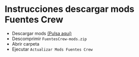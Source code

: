 # Instrucciones descargar mods Fuentes Crew

* Descargar mods [(Pulsa aquí)](https://github.com/marcoslafoz/FuentesCrew/raw/master/FuentesCrew-mods.rar)
* Descomprimir `FuentesCrew-mods.zip`
* Abrir carpeta
* Ejecutar `Actualizar Mods Fuentes Crew`
